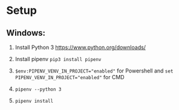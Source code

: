 # Setup

## Windows:

1. Install Python 3 https://www.python.org/downloads/

2. Install pipenv `pip3 install pipenv`

3. `$env:PIPENV_VENV_IN_PROJECT="enabled"` for Powershell and `set PIPENV_VENV_IN_PROJECT="enabled"` for CMD

4. `pipenv --python 3`

5. `pipenv install`